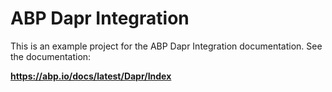 # ABP Dapr Integration

This is an example project for the ABP Dapr Integration documentation. See the documentation:

**https://abp.io/docs/latest/Dapr/Index**